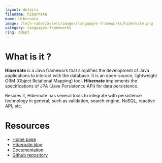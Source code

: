 ```yaml
---
layout: details
filename: hibernate
name: Hibernate
image: /tech-radar/assets/images/languages-frameworks/hibernate.png 
category: languages-frameworks
ring: Adopt
---
```


# What is it ?
**Hibernate** is a Java framework that simplifies the development of Java applications to interact with the database. It is an open-source, lightweight ORM (Object Relational Mapping) tool. **Hibernate** implements the specifications of JPA (Java Persistence API) for data persistence. 

Besides it, Hibernate has several tools to integrate with persistence technology in general, such as validation, search engine, NoSQL, reactive API, etc.



# Resources
- [Home page](https://hibernate.org/)
- [Hibernate blog](https://in.relation.to/)
- [Documentation](https://hibernate.org/orm/)
- [Github repository](https://github.com/hibernate)
